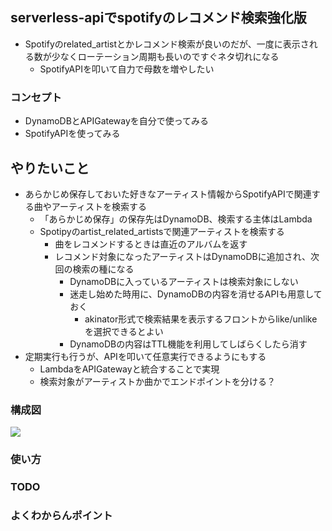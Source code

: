 ## serverless-apiでspotifyのレコメンド検索強化版
- Spotifyのrelated_artistとかレコメンド検索が良いのだが、一度に表示される数が少なくローテーション周期も長いのですぐネタ切れになる
    - SpotifyAPIを叩いて自力で母数を増やしたい

### コンセプト
- DynamoDBとAPIGatewayを自分で使ってみる
- SpotifyAPIを使ってみる

## やりたいこと
- あらかじめ保存しておいた好きなアーティスト情報からSpotifyAPIで関連する曲やアーティストを検索する
    - 「あらかじめ保存」の保存先はDynamoDB、検索する主体はLambda
    - Spotipyのartist_related_artistsで関連アーティストを検索する
        - 曲をレコメンドするときは直近のアルバムを返す
        - レコメンド対象になったアーティストはDynamoDBに追加され、次回の検索の種になる
            - DynamoDBに入っているアーティストは検索対象にしない
            - 迷走し始めた時用に、DynamoDBの内容を消せるAPIも用意しておく
                - akinator形式で検索結果を表示するフロントからlike/unlikeを選択できるとよい
            - DynamoDBの内容はTTL機能を利用してしばらくしたら消す
- 定期実行も行うが、APIを叩いて任意実行できるようにもする
    - LambdaをAPIGatewayと統合することで実現
    - 検索対象がアーティストか曲かでエンドポイントを分ける？

### 構成図
![](https://raw.githubusercontent.com/mini-hiori/spotify-search-newsong/master/docs/architecture.png)
### 使い方

### TODO

### よくわからんポイント
